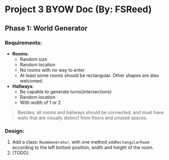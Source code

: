 # Project 3 BYOW Doc (By: FSReed)

## Phase 1: World Generator

### Requirements:

- **Rooms**:
  - Random size
  - Random location
  - No rooms with no way to enter
  - At least some rooms should be rectangular. Other shapes are also welcomed.
- **Hallways**:
  - Be capable to generate turns(intersections)
  - Random location
  - With width of 1 or 2

> Besides, all rooms and hallways should be connected, and must have walls that are visually distinct from floors and unused spaces.

### Design:

1. Add a class: `RoomGenerator`, with one method `addRectangularRoom` according to the left bottom position, width and height of the room.
2. [TODO]
